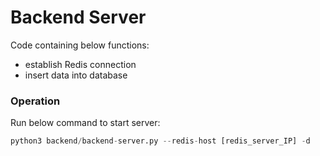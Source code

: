 # Backend Server
Code containing below functions:

* establish Redis connection
* insert data into database

### Operation
Run below command to start server:

```python
python3 backend/backend-server.py --redis-host [redis_server_IP] -d
```
